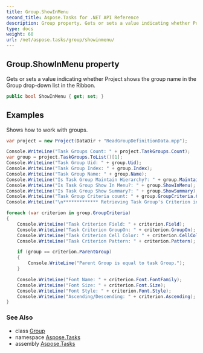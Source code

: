 ```yaml
---
title: Group.ShowInMenu
second_title: Aspose.Tasks for .NET API Reference
description: Group property. Gets or sets a value indicating whether Project shows the group name in the Group dropdown list in the Ribbon
type: docs
weight: 60
url: /net/aspose.tasks/group/showinmenu/
---
```

## Group.ShowInMenu property

Gets or sets a value indicating whether Project shows the group name in the Group drop-down list in the Ribbon.

```csharp
public bool ShowInMenu { get; set; }
```

## Examples

Shows how to work with groups.

```csharp
var project = new Project(DataDir + "ReadGroupDefinitionData.mpp");

Console.WriteLine("Task Groups Count: " + project.TaskGroups.Count);
var group = project.TaskGroups.ToList()[1];
Console.WriteLine("Task Group Uid: " + group.Uid);
Console.WriteLine("Task Group Index: " + group.Index);
Console.WriteLine("Task Group Name: " + group.Name);
Console.WriteLine("Is Task Group Maintain Hierarchy?: " + group.MaintainHierarchy);
Console.WriteLine("Is Task Group Show In Menu?: " + group.ShowInMenu);
Console.WriteLine("Is Task Group Show Summary?: " + group.ShowSummary);
Console.WriteLine("Task Group Criteria count: " + group.GroupCriteria.Count);
Console.WriteLine("\n************* Retrieving Task Group's Criterion information *************");

foreach (var criterion in group.GroupCriteria)
{
    Console.WriteLine("Task Criterion Field: " + criterion.Field);
    Console.WriteLine("Task Criterion GroupOn: " + criterion.GroupOn);
    Console.WriteLine("Task Criterion Cell Color: " + criterion.CellColor);
    Console.WriteLine("Task Criterion Pattern: " + criterion.Pattern);

    if (group == criterion.ParentGroup)
    {
        Console.WriteLine("Parent Group is equal to task Group.");
    }

    Console.WriteLine("Font Name: " + criterion.Font.FontFamily);
    Console.WriteLine("Font Size: " + criterion.Font.Size);
    Console.WriteLine("Font Style: " + criterion.Font.Style);
    Console.WriteLine("Ascending/Descending: " + criterion.Ascending);
}
```

### See Also

* class [Group](../)
* namespace [Aspose.Tasks](../../group/)
* assembly [Aspose.Tasks](../../../)


